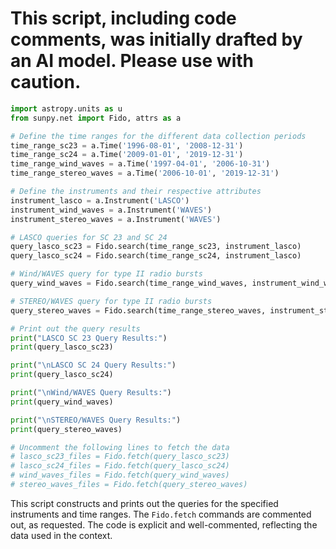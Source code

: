 # This script, including code comments, was initially drafted by an AI model. Please use with caution.

```python
import astropy.units as u
from sunpy.net import Fido, attrs as a

# Define the time ranges for the different data collection periods
time_range_sc23 = a.Time('1996-08-01', '2008-12-31')
time_range_sc24 = a.Time('2009-01-01', '2019-12-31')
time_range_wind_waves = a.Time('1997-04-01', '2006-10-31')
time_range_stereo_waves = a.Time('2006-10-01', '2019-12-31')

# Define the instruments and their respective attributes
instrument_lasco = a.Instrument('LASCO')
instrument_wind_waves = a.Instrument('WAVES')
instrument_stereo_waves = a.Instrument('WAVES')

# LASCO queries for SC 23 and SC 24
query_lasco_sc23 = Fido.search(time_range_sc23, instrument_lasco)
query_lasco_sc24 = Fido.search(time_range_sc24, instrument_lasco)

# Wind/WAVES query for type II radio bursts
query_wind_waves = Fido.search(time_range_wind_waves, instrument_wind_waves)

# STEREO/WAVES query for type II radio bursts
query_stereo_waves = Fido.search(time_range_stereo_waves, instrument_stereo_waves)

# Print out the query results
print("LASCO SC 23 Query Results:")
print(query_lasco_sc23)

print("\nLASCO SC 24 Query Results:")
print(query_lasco_sc24)

print("\nWind/WAVES Query Results:")
print(query_wind_waves)

print("\nSTEREO/WAVES Query Results:")
print(query_stereo_waves)

# Uncomment the following lines to fetch the data
# lasco_sc23_files = Fido.fetch(query_lasco_sc23)
# lasco_sc24_files = Fido.fetch(query_lasco_sc24)
# wind_waves_files = Fido.fetch(query_wind_waves)
# stereo_waves_files = Fido.fetch(query_stereo_waves)
```

This script constructs and prints out the queries for the specified instruments and time ranges. The `Fido.fetch` commands are commented out, as requested. The code is explicit and well-commented, reflecting the data used in the context.
